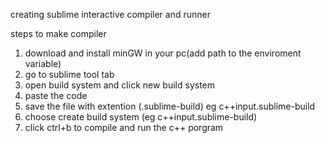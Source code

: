 creating sublime interactive compiler and runner

steps to make compiler
1. download and install minGW in your pc(add path to the enviroment variable)
2. go to sublime tool tab
3. open build system and click new build system
4. paste the code
5. save the file with extention (.sublime-build) eg c++input.sublime-build
6. choose create build system (eg c++input.sublime-build)
7. click ctrl+b to compile and run the c++ porgram
